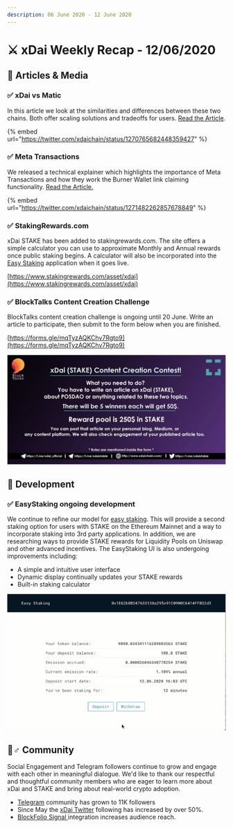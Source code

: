 ```yaml
---
description: 06 June 2020 - 12 June 2020
---
```


# ⚔️ xDai Weekly Recap - 12/06/2020

## 📰 Articles & Media

### ✅ xDai vs Matic

In this article we look at the similarities and differences between these two chains. Both offer scaling solutions and tradeoffs for users. [Read the Article](../../comparisons/matic.md).

{% embed url="https://twitter.com/xdaichain/status/1270765682448359427" %}

### ✅ Meta Transactions

We released a technical explainer which highlights the importance of Meta Transactions and how they work the Burner Wallet link claiming  functionality. [Read the Article.](../../../for-developers/meta-transactions.md)

{% embed url="https://twitter.com/xdaichain/status/1271482262857678849" %}

### ✅ StakingRewards.com

xDai STAKE has been added to stakingrewards.com. The site offers a simple calculator you can use to approximate Monthly and Annual rewards once public staking begins. A calculator will also be incorporated into the [Easy Staking](../../../for-stakers/stake-reward-mechanics/easy-staking.md) application when it goes live.

[https://www.stakingrewards.com/asset/xdai](https://www.stakingrewards.com/asset/xdai)

### ✅ BlockTalks Content Creation Challenge

BlockTalks content creation challenge is ongoing until 20 June. Write an article to participate, then submit to the form below when you are finished.

[https://forms.gle/mqTyzAQKChv7Rgto9](https://forms.gle/mqTyzAQKChv7Rgto9)

![](../../../.gitbook/assets/content-creation.png)

## 🏢 Development

### ✅ EasyStaking ongoing development

We continue to refine our model for [easy staking](../../../for-stakers/stake-reward-mechanics/easy-staking.md). This will provide a second staking option for users with STAKE on the Ethereum Mainnet and a way to incorporate staking into 3rd party applications. In addition, we are researching ways to provide STAKE rewards for Liquidity Pools on Uniswap and other advanced incentives.  The EasyStaking UI is also undergoing improvements including:

* A simple and intuitive user interface
* Dynamic display continually updates your STAKE rewards
* Built-in staking calculator

![Test implementation \(emission in hours rather than days\)](../../../.gitbook/assets/easystaking-beta.gif)

##  🦸♂ Community

Social Engagement and Telegram followers continue to grow and engage with each other in meaningful dialogue. We'd like to thank our respectful and thoughtful community members who are eager to learn more about xDai and STAKE and bring about real-world crypto adoption. 

* [Telegram](https://t.me/xdaistable) community has grown to 11K followers
* Since May the [xDai Twitter](https://twitter.com/xdaichain) following has increased by over 50%.
* [BlockFolio Signal ](https://blockfolio.com/coin/STAKE_3)integration increases audience reach.

  
  


